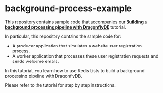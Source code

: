 # background-process-example

This repository contains sample code that accompanies our [**Building a background processing pipeline with DragonflyDB**](https://www.dragonflydb.io/blog/building-a-background-processing-pipeline-with-dragonfly) tutorial.

In particular, this repository contains the sample code for:

- A producer application that simulates a website user registration process.
- A worker application that processes these user registration requests and sends welcome emails.

In this tutorial, you learn how to use Redis Lists to build a background processing pipeline with DragonflyDB. 

Please refer to the tutorial for step by step instructions.


